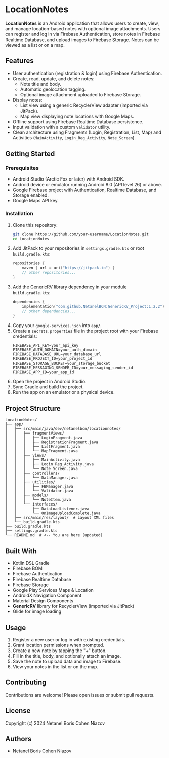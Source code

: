 # LocationNotes

**LocationNotes** is an Android application that allows users to create, view, and manage location-based notes with optional image attachments. Users can register and log in via Firebase Authentication, store notes in Firebase Realtime Database, and upload images to Firebase Storage. Notes can be viewed as a list or on a map.

## Features
- User authentication (registration & login) using Firebase Authentication.
- Create, read, update, and delete notes:
  - Note title and body.
  - Automatic geolocation tagging.
  - Optional image attachment uploaded to Firebase Storage.
- Display notes:
  - List view using a generic RecyclerView adapter (imported via JitPack).
  - Map view displaying note locations with Google Maps.
- Offline support using Firebase Realtime Database persistence.
- Input validation with a custom `Validator` utility.
- Clean architecture using Fragments (Login, Registration, List, Map) and Activities (`MainActivity`, `Login_Reg_Activity`, `Note_Screen`).

## Getting Started

### Prerequisites
- Android Studio (Arctic Fox or later) with Android SDK.
- Android device or emulator running Android 8.0 (API level 26) or above.
- Google Firebase project with Authentication, Realtime Database, and Storage enabled.
- Google Maps API key.

### Installation
1. Clone this repository:
   ```bash
   git clone https://github.com/your-username/LocationNotes.git
   cd LocationNotes
   ```
2. Add JitPack to your repositories in `settings.gradle.kts` or root `build.gradle.kts`:
   ```kotlin
   repositories {
       maven { url = uri("https://jitpack.io") }
       // other repositories...
   }
   ```
3. Add the GenericRV library dependency in your module `build.gradle.kts`:
   ```kotlin
   dependencies {
       implementation("com.github.NetanelBCN:GenericRV_Project:1.2.2")
       // other dependencies...
   }
   ```
4. Copy your `google-services.json` into `app/`.
5. Create a `secrets.properties` file in the project root with your Firebase credentials:
   ```properties
   FIREBASE_API_KEY=your_api_key
   FIREBASE_AUTH_DOMAIN=your_auth_domain
   FIREBASE_DATABASE_URL=your_database_url
   FIREBASE_PROJECT_ID=your_project_id
   FIREBASE_STORAGE_BUCKET=your_storage_bucket
   FIREBASE_MESSAGING_SENDER_ID=your_messaging_sender_id
   FIREBASE_APP_ID=your_app_id
   ```
6. Open the project in Android Studio.
7. Sync Gradle and build the project.
8. Run the app on an emulator or a physical device.

## Project Structure
```
LocationNotes/
├── app/
│   ├── src/main/java/dev/netanelbcn/locationnotes/
│   │   ├── fragmentViews/
│   │   │   ├── LoginFragment.java
│   │   │   ├── RegistrationFragment.java
│   │   │   ├── ListFragment.java
│   │   │   └── MapFragment.java
│   │   ├── views/
│   │   │   ├── MainActivity.java
│   │   │   ├── Login_Reg_Activity.java
│   │   │   └── Note_Screen.java
│   │   ├── controllers/
│   │   │   └── DataManager.java
│   │   ├── utilities/
│   │   │   ├── FBManager.java
│   │   │   └── Validator.java
│   │   ├── models/
│   │   │   └── NoteItem.java
│   │   └── interfaces/
│   │       ├── DataLoadListener.java
│   │       └── OnImageUploadComplete.java
│   ├── src/main/res/layout/  # Layout XML files
│   └── build.gradle.kts
├── build.gradle.kts
├── settings.gradle.kts
└── README.md  # <-- You are here (updated)
```

## Built With
- Kotlin DSL Gradle
- Firebase BOM
- Firebase Authentication
- Firebase Realtime Database
- Firebase Storage
- Google Play Services Maps & Location
- AndroidX Navigation Component
- Material Design Components
- **GenericRV** library for RecyclerView (imported via JitPack)
- Glide for image loading

## Usage
1. Register a new user or log in with existing credentials.
2. Grant location permissions when prompted.
3. Create a new note by tapping the "+" button.
4. Fill in the title, body, and optionally attach an image.
5. Save the note to upload data and image to Firebase.
6. View your notes in the list or on the map.

## Contributing
Contributions are welcome! Please open issues or submit pull requests.

## License

Copyright (c) 2024 Netanel Boris Cohen Niazov 


## Authors

- Netanel Boris Cohen Niazov 
